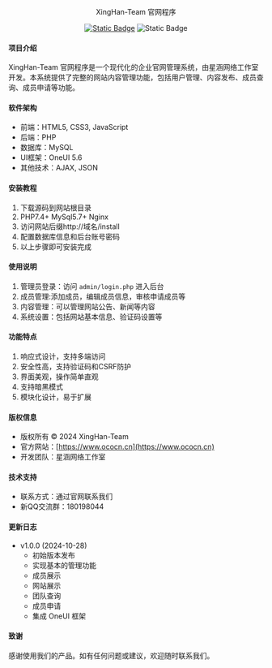 <p align="center"> XingHan-Team 官网程序</p>
<p align="center">
<a href="https://www.ococn.cn">
<img alt="Static Badge" src="https://img.shields.io/badge/%E6%98%9F%E6%B6%B5%E7%BD%91%E7%BB%9C-%E5%B7%A5%E4%BD%9C%E5%AE%A4?style=flat&logoColor=violet&logoSize=auto&label=%E5%AE%98%E7%BD%91&cacheSeconds=3600"></a>
<a>
<img alt="Static Badge" src="https://img.shields.io/badge/MIT-%E5%BC%80%E6%BA%90%E5%8D%8F%E8%AE%AE?style=flat&logoColor=violet&logoSize=auto&label=%E5%BC%80%E6%BA%90%E5%8D%8F%E8%AE%AE&color=%2300FFFF&cacheSeconds=3600"></a>
</p>

#### 项目介绍
XingHan-Team 官网程序是一个现代化的企业官网管理系统，由星涵网络工作室开发。本系统提供了完整的网站内容管理功能，包括用户管理、内容发布、成员查询、成员申请等功能。

#### 软件架构
- 前端：HTML5, CSS3, JavaScript
- 后端：PHP
- 数据库：MySQL
- UI框架：OneUI 5.6
- 其他技术：AJAX, JSON

#### 安装教程
1. 下载源码到网站根目录
2. PHP7.4+ MySql5.7+ Nginx
3. 访问网站后缀http://域名/install
4. 配置数据库信息和后台账号密码
5. 以上步骤即可安装完成

#### 使用说明
1. 管理员登录：访问 `admin/login.php` 进入后台
2. 成员管理:添加成员，编辑成员信息，审核申请成员等
3. 内容管理：可以管理网站公告、新闻等内容
4. 系统设置：包括网站基本信息、验证码设置等

#### 功能特点
1. 响应式设计，支持多端访问
2. 安全性高，支持验证码和CSRF防护
3. 界面美观，操作简单直观
4. 支持暗黑模式
5. 模块化设计，易于扩展

#### 版权信息
- 版权所有 © 2024 XingHan-Team
- 官方网站：[https://www.ococn.cn](https://www.ococn.cn)
- 开发团队：星涵网络工作室

#### 技术支持
- 联系方式：通过官网联系我们
- 新QQ交流群：180198044

#### 更新日志
- v1.0.0 (2024-10-28)
  - 初始版本发布
  - 实现基本的管理功能
  - 成员展示
  - 网站展示
  - 团队查询
  - 成员申请
  - 集成 OneUI 框架

#### 致谢
感谢使用我们的产品。如有任何问题或建议，欢迎随时联系我们。 

